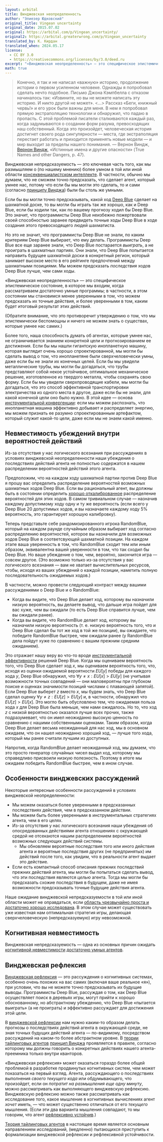 ```yaml
---
layout: arbital
title: Винджевская неопределенность
author: "Элиезер Юдковский"
original_title: Vingean uncertainty
original_date: 2015.07.02
original: https://arbital.com/p/Vingean_uncertainty/
original2: https://arbital.greaterwrong.com/p/Vingean_uncertainty
translated_by: К. Кирдан
translated_when: 2024.05.17
license:
  - CC BY 3.0
  - https://creativecommons.org/licenses/by/3.0/deed.ru
excerpt: "«Винджевская неопределенность» — это специфическое эпистемическое состояние, в которое мы входим, когда рассматриваем достаточно умные программы; в частности, в этом состоянии мы становимся менее уверенными в том, что можем предсказать их точные действия, и более уверенными в том, каким будет итоговый результат этих действий."
math: true
---
```

>Конечно, я так и не написал «важную» историю, продолжение истории о первом усиленном человеке. Однажды я попробовал сделать нечто подобное. Письмо Джона Кэмпбелла с отказом начиналось так: «Извините, но вы не можете написать эту историю. И никто другой не может». <...> Рассказ «Беги, книжный червь!» и его урок были важны для меня. В нем я попробовал прямую экстраполяцию технологии и обнаружил, что падаю в пропасть. С этой проблемой писатели сталкиваются каждый раз, когда задумываются о создании форм разума, превосходящих наш собственный. Когда это произойдет, человеческая история достигнет своего рода сингулярности — места, где экстраполяция перестает работать и приходится применять новые модели — и мир выходит за пределы нашего понимания. — Вернон Виндж, [Вернон Виндж](https://books.google.com/books?id=tEMQpbiboH0C&pg=PA44&lpg=PA44&dq=vinge+%22pass+beyond+our+understanding%22+%22john+campbell%22&source=bl&ots=UTTxJ7Pndr&sig=88zngfy45_he2nJePP5dd0CTuR4&hl=en&sa=X&ved=0ahUKEwjD34_wrubJAhUHzWMKHVXYAocQ6AEIHTAA#v=onepage&q=vinge%20%22pass%20beyond%20our%20understanding%22%20%22john%20campbell%22&f=false), «Истинные имена и другие опасности» (True Names and other Dangers, p. 47).

Винджевская непредсказуемость — это ключевая часть того, как мы размышляем о (по нашему мнению) более умном в той или иной области [консеквенциалистском интеллекте](https://arbital.com/p/consequentialist/). В частности, обычно мы думаем, что не сможем точно предсказать, что сделает агент, который умнее нас, потому что если бы мы могли это сделать, то и сами (согласно [принципу Винджа](vinge-principle.html)) были бы столь же умными.

Если бы вы могли точно предсказывать, какой ход [Deep Blue](https://arbital.com/p/deep_blue/) сделает на шахматной доске, то вы могли бы играть так же хорошо, как и Deep Blue, если бы ходили так, как по вашему прогнозу ходил бы Deep Blue. Это значит, что программисты Deep Blue неизбежно пожертвовали своей способностью заранее предвидеть точные ходы Deep Blue в ходе создания этого превосходящего людей шахматиста.

Но это не значит, что программисты Deep Blue не знали, по каким критериям Deep Blue выбирает, что ему делать. Программисты Deep Blue все еще заранее знали, что Deep Blue постарается _выиграть_, а не проиграть в шахматных партиях. Они знали, что Deep Blue попытается направить будущее шахматной доски в конкретный регион, который занимает высокое место в его рейтинге предпочтений между шахматными позициями. Мы можем предсказать _последствия_ ходов Deep Blue лучше, чем сами ходы.

«Винджевская неопределенность» — это специфическое эпистемическое состояние, в которое мы входим, когда рассматриваем достаточно умные программы; в частности, в этом состоянии мы становимся менее уверенными в том, что можем предсказать их точные действия, и более уверенными в том, каким будет итоговый результат этих действий.

(Обратите внимание, что это противоречит утверждению о том, что мы эпистемически беспомощны и ничего не можем знать о существах, которые умнее нас самих.)

Более того, наша способность думать об агентах, которые умнее нас, не ограничивается знанием конкретной цели и прогнозированием ее достижения. Если бы мы нашли гигантскую инопланетную машину, которая выглядит очень хорошо спроектированной, мы могли бы сделать вывод о том, что инопланетяне были сверхчеловечески умны, даже если бы не знали их конечных целей. Если бы мы увидели металлические трубы, мы могли бы догадаться, что трубы представляют собой некое устойчивое, оптимальное механическое решение, изготовленное из твердого металла, чтобы сохранять свою форму. Если бы мы увидели сверхпроводящие кабели, мы могли бы догадаться, что это способ эффективной транспортировки электричества из одного места в другое, даже если бы не знали, для какой конечной цели оно было нужно. В этой идее — основа [инструментальной конвергенции](https://arbital.com/p/instrumental_convergence/): если мы можем распознать, что инопланетная машина эффективно добывает и распределяет энергию, мы можем признать ее разумно спроектированным артефактом, который служит какой-то цели, даже если мы не знаем какой именно.

## Невместимость убеждений внутри вероятностей действий

Из-за отсутствия у нас логического всезнания при рассуждениях в условиях винджевской неопределенности наши убеждения о последствиях действий агента не полностью содержатся в нашем распределении вероятностей действий этого агента.

Предположим, что на каждом ходу шахматной партии против Deep Blue я прошу вас определить распределение вероятностей возможных шахматных ходов Deep Blue. Если вы рациональный агент, вы должны быть в состоянии определить [хорошо откалиброванное](https://arbital.com/p/calibrated_probabilities/) распределение вероятностей для этих ходов. В самом тривиальном случае — назначив каждому допустимому ходу одну и ту же вероятность (если всего у Deep Blue 20 допустимых ходов, и вы назначаете каждому ходу 5% вероятность, это гарантирует хорошую калибровку).

Теперь представьте себе рандомизированного игрока RandomBlue, который на каждом раунде случайным образом выбирает ход согласно распределению вероятностей, которое вы назначили для возможных ходов Deep Blue в соответсвующей шахматной позиции. На каждом этапе ваша уверенность в том, что RandomBlue сходит тем или иным образом, эквивалентна вашей уверенности в том, что так сходил бы Deep Blue. Но ваше убеждение о том, чем, вероятно, закончится игра — совсем другое. (Это возможно только из-за отсутствия у вас логического всезнания — вам не хватает вычислительных ресурсов, чтобы, исходя из ваших убеждений о каждой позиции, наметить полную последовательность ожидаемых ходов.)

В частности, можно провести следующий контраст между вашими рассуждениями о Deep Blue и о RandomBlue:

- Когда вы видите, что Deep Blue делает ход, которому вы назначили низкую вероятность, вы делаете вывод, что дальше игра пойдет для вас хуже, чем вы ожидали (то есть Deep Blue справится лучше, чем вы ожидали ранее).
- Когда вы видите, что RandomBlue делает ход, которому вы назначили низкую вероятность (т. е. низкую вероятность того, что и Deep Blue сделал бы тот же ход в той же позиции), вы ожидаете, что победите RandomBlue быстрее, чем ожидали ранее (у RandomBlue дела пойдут хуже по сравнению с вашим прежним средним ожиданием).

Это отражает нашу веру во что-то вроде [инструментальной эффективности](https://arbital.com/p/efficiency/) решений Deep Blue. Когда мы оцениваем вероятность того, что Deep Blue сделает ход $x$, мы оцениваем вероятность того, что, исходя из оценки ожидаемой вероятности $EU[y]$ победы для каждого хода $y$, Deep Blue обнаружил, что $\forall y \neq x : EU[x]>EU[y]$ (не учитывая возможности точных совпадений — они маловероятны при глубоком поиске и оценках значимости позиций числами с плавающей запятой). Если Deep Blue выберет $z$ вместо $x$, мы будем знать, что Deep Blue сделал оценку $\forall y \neq z : EU[z]>EU[y]$ и, в частности, обнаружил что $EU[z]>EU[x]$. Это могло быть обусловлено тем, что ожидаемая польза хода $x$ для Deep Blue была меньше, чем нами ожидалось. Но то, что ход $z$ с низкой вероятностью оказался лучше всех прочих, также подразумевает, что он имел неожиданно высокую ценность по сравнению с нашими собственными оценками. Таким образом, когда Deep Blue делает весьма неожиданный для нас ход, мы в основном ожидаем, что он нашел неожиданно хороший ход, — лучше того хода, который мы ранее считали лучшим из доступных.

Напротив, когда RandomBlue делает неожиданный ход, мы думаем, что это просто генератор случайных чисел выдал ход, которому мы справедливо присвоили низкую полезность. Поэтому в итоге мы ожидаем победить RandomBlue быстрее, чем в ином случае.

## Особенности винджевских рассуждений

Некоторые интересные особенности рассуждений в условиях винджевской неопределенности:

- Мы можем оказаться более уверенными в предсказанных последствиях действия, чем в предсказанном действии.
- Мы можем быть более уверенными в инструментальных стратегиях агента, чем в его целях.
- Из-за отсутствия у нас логического всезнания наши убеждения об опосредованных действиями агента отношениях с окружающей средой не отсекаются нашим распределением вероятностей возможных следующих действий системы.
  - Мы обновляем вероятные последствия того или иного действия агента и вероятные последствия других (не предпринятых) им действий после того, как увидим, что в реальности агент выдает это действие.
- Если есть компактный способ описания прежних последствий прежних действий агента, мы могли бы попытаться сделать вывод, что эти последствия являются _целью_ агента. Тогда мы могли бы предсказать схожие последствия в будущем, даже не имея возможности предсказывать точные будущие действия агента.

Наше ожидание винджевской непредсказуемости в той или иной области может не оправдаться, если [область чрезвычайно проста и достаточно хорошо исследована](https://arbital.com/p/rich_domain/). В этом случае может существовать уже известная нам оптимальная стратегия игры, делающая сверхчеловеческую (непредсказуемую) игру невозможной.

## Когнитивная невместимость

Винджевская непредсказуемость — одна из основных причин ожидать [когнитивной невместимости](https://arbital.com/p/uncontainability/) [достаточно умных агентов](https://arbital.com/p/advanced_agent/).

## Винджевская рефлексия

[Винджевская рефлексия](vingean-reflection.html) — это рассуждения о когнитивных системах, особенно очень похожих на вас самих (включая ваше реальное «я»), при условии, что вы не можете точно предсказывать их будущие выводы. Программисты Deep Blue, рассуждая о том, как Deep Blue осуществляет поиск в деревьях игры, могут прийти к хорошо обоснованному, но абстрактному убеждению, что Deep Blue «пытается выиграть» (а не проиграть) и эффективно рассуждает для достижения этой цели.

В [винджевской рефлексии](vingean-reflection.html) нам нужно каким-то образом делать прогнозы о последствиях действий агента в окружающей среде, не зная точных будущих действий агента — по-видимому, посредством рассуждений на каком-то более абстрактном уровне. В [теории тайлинговых агентов](https://arbital.com/p/tiling_agents/) [принцип Винджа](vinge-principle.html) проявляется в правиле, согласно которому мы должны говорить о конкретных действиях нашего агента-преемника только внутри кванторов.

«Винджевская рефлексия» может оказаться гораздо более общей проблемой в разработке продвинутых когнитивных систем, чем может показаться на первый взгляд. Агента, рассуждающего о последствиях выполнения _своего текущего кода_ или обдумывающего, что произойдет, если он _потратит на размышления еще одну минуту_, можно рассматривать как выполняющего винджевскую рефлексию. Винджевскую рефлексию можно также рассматривать как исследование того, какое мышление в когнитивных вычислениях агент _хочет_ иметь, — что может существенно отличаться от его _текущего_ мышления. (Если эти два варианта мышления совпадают, то мы говорим, что агент [рефлексивно устойчив](reflective-stability.html).)

[Теория тайлинговых агентов](https://arbital.com/p/tiling_agents/) в настоящее время является основным направлением исследований, (медленно) пытающихся приступить к формализации винджевской рефлексии и рефлексивной устойчивости.
